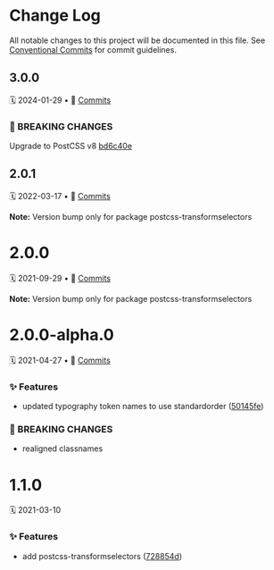 # Change Log

All notable changes to this project will be documented in this file.
See [Conventional Commits](https://conventionalcommits.org) for commit guidelines.

<a name="3.0.0"></a>

## 3.0.0

🗓 2024-01-29 • 📝 [Commits](https://github.com/adobe/spectrum-css/compare/postcss-transformselectors@2.0.1...postcss-transformselectors@3.0.0)

### 🛑 BREAKING CHANGES

Upgrade to PostCSS v8 [bd6c40e](https://github.com/adobe/spectrum-css/commit/bd6c40eb5a4b43df94dff1f325502e5cd08b7f5f)

<a name="2.0.1"></a>

## 2.0.1

🗓 2022-03-17 • 📝 [Commits](https://github.com/adobe/spectrum-css/compare/postcss-transformselectors@2.0.0-alpha.0...postcss-transformselectors@2.0.1)

**Note:** Version bump only for package postcss-transformselectors

<a name="2.0.0"></a>

# 2.0.0

🗓 2021-09-29 • 📝 [Commits](https://github.com/adobe/spectrum-css/compare/postcss-transformselectors@2.0.0-alpha.0...postcss-transformselectors@2.0.0)

**Note:** Version bump only for package postcss-transformselectors

<a name="2.0.0-alpha.0"></a>

# 2.0.0-alpha.0

🗓 2021-04-27 • 📝 [Commits](https://github.com/adobe/spectrum-css/compare/postcss-transformselectors@1.1.0...postcss-transformselectors@2.0.0-alpha.0)

### ✨ Features

- updated typography token names to use standardorder ([50145fe](https://github.com/adobe/spectrum-css/commit/50145fe))

### 🛑 BREAKING CHANGES

- realigned classnames

<a name="1.1.0"></a>

# 1.1.0

🗓 2021-03-10

### ✨ Features

- add postcss-transformselectors ([728854d](https://github.com/adobe/spectrum-css/commit/728854d))
